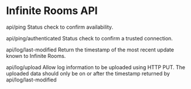 Infinite Rooms API
==============

api/ping
Status check to confirm availability.

api/ping/authenticated
Status check to confirm a trusted connection.

api/log/last-modified
Return the timestamp of the most recent update known to Infinite Rooms.

api/log/upload
Allow log information to be uploaded using HTTP PUT. The uploaded data should only be on or after the timestamp returned by api/log/last-modified

